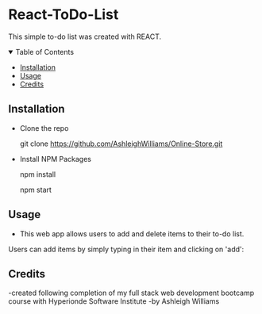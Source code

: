 # React-ToDo-List
This simple to-do list was created with REACT. 

<!--Table of Contents-->
<details open= "open">
                <summary>Table of Contents</summary>
                  <ul>
                    <li><a href= "#installation">Installation</a></li>
                    <li><a href= "#usage">Usage</a></li>
                    <li><a href= "#credits">Credits</a></li>
                  </ul>
</details>

## Installation 
- Clone the repo

  git clone https://github.com/AshleighWilliams/Online-Store.git
 
- Install NPM Packages
 
  npm install   
  
  npm start
 

## Usage
- This web app allows users to add and delete items to their to-do list. 

Users can add items by simply typing in their item and clicking on 'add':


## Credits
-created following completion of my full stack web development bootcamp course with Hyperionde Software Institute
-by Ashleigh Williams
